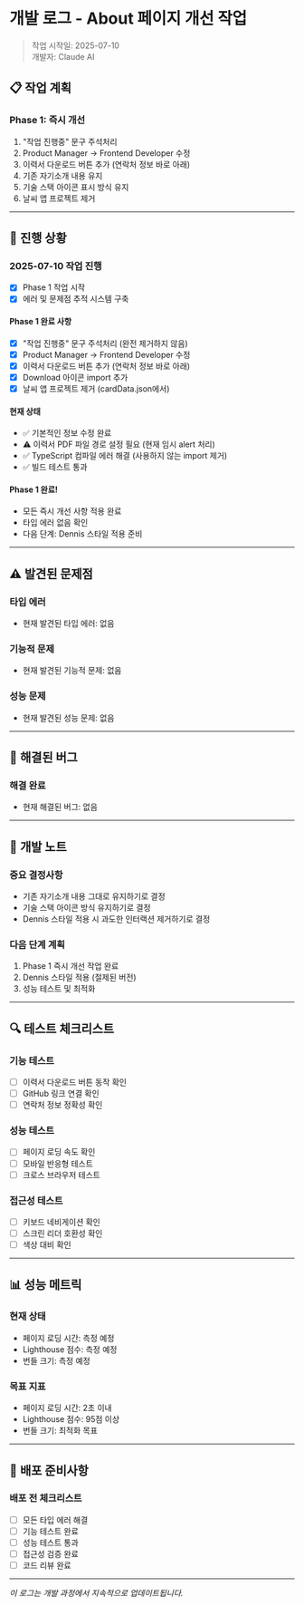 # 개발 로그 - About 페이지 개선 작업

> 작업 시작일: 2025-07-10  
> 개발자: Claude AI

## 📋 작업 계획

### Phase 1: 즉시 개선
1. "작업 진행중" 문구 주석처리
2. Product Manager → Frontend Developer 수정
3. 이력서 다운로드 버튼 추가 (연락처 정보 바로 아래)
4. 기존 자기소개 내용 유지
5. 기술 스택 아이콘 표시 방식 유지
6. 날씨 앱 프로젝트 제거

---

## 🔧 진행 상황

### 2025-07-10 작업 진행
- [x] Phase 1 작업 시작
- [x] 에러 및 문제점 추적 시스템 구축

#### Phase 1 완료 사항
- [x] "작업 진행중" 문구 주석처리 (완전 제거하지 않음)
- [x] Product Manager → Frontend Developer 수정
- [x] 이력서 다운로드 버튼 추가 (연락처 정보 바로 아래)
- [x] Download 아이콘 import 추가
- [x] 날씨 앱 프로젝트 제거 (cardData.json에서)

#### 현재 상태
- ✅ 기본적인 정보 수정 완료
- ⚠️ 이력서 PDF 파일 경로 설정 필요 (현재 임시 alert 처리)
- ✅ TypeScript 컴파일 에러 해결 (사용하지 않는 import 제거)
- ✅ 빌드 테스트 통과

#### Phase 1 완료!
- 모든 즉시 개선 사항 적용 완료
- 타입 에러 없음 확인
- 다음 단계: Dennis 스타일 적용 준비

---

## ⚠️ 발견된 문제점

### 타입 에러
- 현재 발견된 타입 에러: 없음

### 기능적 문제
- 현재 발견된 기능적 문제: 없음

### 성능 문제
- 현재 발견된 성능 문제: 없음

---

## 🐛 해결된 버그

### 해결 완료
- 현재 해결된 버그: 없음

---

## 📝 개발 노트

### 중요 결정사항
- 기존 자기소개 내용 그대로 유지하기로 결정
- 기술 스택 아이콘 방식 유지하기로 결정
- Dennis 스타일 적용 시 과도한 인터랙션 제거하기로 결정

### 다음 단계 계획
1. Phase 1 즉시 개선 작업 완료
2. Dennis 스타일 적용 (절제된 버전)
3. 성능 테스트 및 최적화

---

## 🔍 테스트 체크리스트

### 기능 테스트
- [ ] 이력서 다운로드 버튼 동작 확인
- [ ] GitHub 링크 연결 확인
- [ ] 연락처 정보 정확성 확인

### 성능 테스트
- [ ] 페이지 로딩 속도 확인
- [ ] 모바일 반응형 테스트
- [ ] 크로스 브라우저 테스트

### 접근성 테스트
- [ ] 키보드 네비게이션 확인
- [ ] 스크린 리더 호환성 확인
- [ ] 색상 대비 확인

---

## 📊 성능 메트릭

### 현재 상태
- 페이지 로딩 시간: 측정 예정
- Lighthouse 점수: 측정 예정
- 번들 크기: 측정 예정

### 목표 지표
- 페이지 로딩 시간: 2초 이내
- Lighthouse 점수: 95점 이상
- 번들 크기: 최적화 목표

---

## 🚀 배포 준비사항

### 배포 전 체크리스트
- [ ] 모든 타입 에러 해결
- [ ] 기능 테스트 완료
- [ ] 성능 테스트 통과
- [ ] 접근성 검증 완료
- [ ] 코드 리뷰 완료

---

*이 로그는 개발 과정에서 지속적으로 업데이트됩니다.*